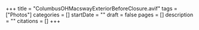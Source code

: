 +++
title = "ColumbusOHMacswayExteriorBeforeClosure.avif"
tags = ["Photos"]
categories = []
startDate = ""
draft = false
pages = []
description = ""
citations = []
+++

